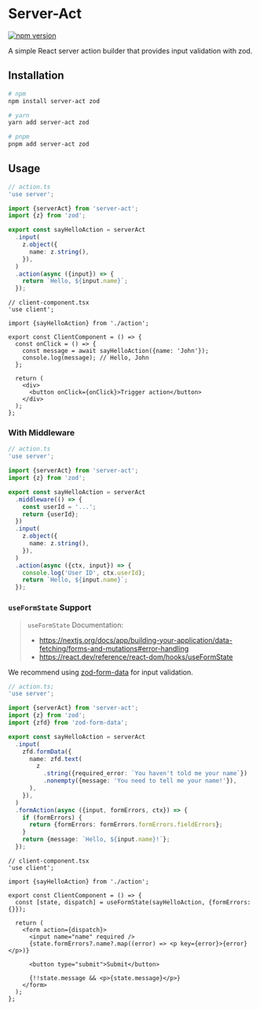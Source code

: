 # Server-Act

[![npm version](https://badge.fury.io/js/server-act.svg)](https://badge.fury.io/js/server-act)

A simple React server action builder that provides input validation with zod.

## Installation

```bash
# npm
npm install server-act zod

# yarn
yarn add server-act zod

# pnpm
pnpm add server-act zod
```

## Usage

```ts
// action.ts
'use server';

import {serverAct} from 'server-act';
import {z} from 'zod';

export const sayHelloAction = serverAct
  .input(
    z.object({
      name: z.string(),
    }),
  )
  .action(async ({input}) => {
    return `Hello, ${input.name}`;
  });
```

```tsx
// client-component.tsx
'use client';

import {sayHelloAction} from './action';

export const ClientComponent = () => {
  const onClick = () => {
    const message = await sayHelloAction({name: 'John'});
    console.log(message); // Hello, John
  };

  return (
    <div>
      <button onClick={onClick}>Trigger action</button>
    </div>
  );
};
```

### With Middleware

```ts
// action.ts
'use server';

import {serverAct} from 'server-act';
import {z} from 'zod';

export const sayHelloAction = serverAct
  .middleware(() => {
    const userId = '...';
    return {userId};
  })
  .input(
    z.object({
      name: z.string(),
    }),
  )
  .action(async ({ctx, input}) => {
    console.log('User ID', ctx.userId);
    return `Hello, ${input.name}`;
  });
```

### `useFormState` Support

> `useFormState` Documentation:
>
> - https://nextjs.org/docs/app/building-your-application/data-fetching/forms-and-mutations#error-handling
> - https://react.dev/reference/react-dom/hooks/useFormState

We recommend using [zod-form-data](https://www.npmjs.com/package/zod-form-data) for input validation.

```ts
// action.ts;
'use server';

import {serverAct} from 'server-act';
import {z} from 'zod';
import {zfd} from 'zod-form-data';

export const sayHelloAction = serverAct
  .input(
    zfd.formData({
      name: zfd.text(
        z
          .string({required_error: `You haven't told me your name`})
          .nonempty({message: 'You need to tell me your name!'}),
      ),
    }),
  )
  .formAction(async ({input, formErrors, ctx}) => {
    if (formErrors) {
      return {formErrors: formErrors.formErrors.fieldErrors};
    }
    return {message: `Hello, ${input.name}!`};
  });
```

```tsx
// client-component.tsx
'use client';

import {sayHelloAction} from './action';

export const ClientComponent = () => {
  const [state, dispatch] = useFormState(sayHelloAction, {formErrors: {}});

  return (
    <form action={dispatch}>
      <input name="name" required />
      {state.formErrors?.name?.map((error) => <p key={error}>{error}</p>)}

      <button type="submit">Submit</button>

      {!!state.message && <p>{state.message}</p>}
    </form>
  );
};
```
